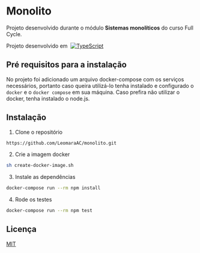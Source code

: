 # Monolito

Projeto desenvolvido durante o módulo **Sistemas monolíticos** do curso Full Cycle.

Projeto desenvolvido em &nbsp;[![TypeScript][TypeScript.org]][TypeScript-url]

## Pré requisitos para a instalação
No projeto foi adicionado um arquivo docker-compose com os serviços necessários, portanto caso queira utilizá-lo tenha instalado e configurado o `docker` e o `docker compose` em sua máquina.
Caso prefira não utilizar o docker, tenha instalado o node.js.

## Instalação
1. Clone o repositório
```sh
https://github.com/LeomaraAC/monolito.git
```
2. Crie a imagem docker
```sh
sh create-docker-image.sh
```
3. Instale as dependências
```sh
docker-compose run --rm npm install
```
4. Rode os testes
```sh
docker-compose run --rm npm test
```

## Licença
[MIT](https://github.com/LeomaraAC/monolito/blob/master/LICENSE.md)

[TypeScript.org]: https://img.shields.io/badge/TypeScript-007ACC?style=for-the-badge&logo=typescript&logoColor=white
[TypeScript-url]: https://www.typescriptlang.org/
